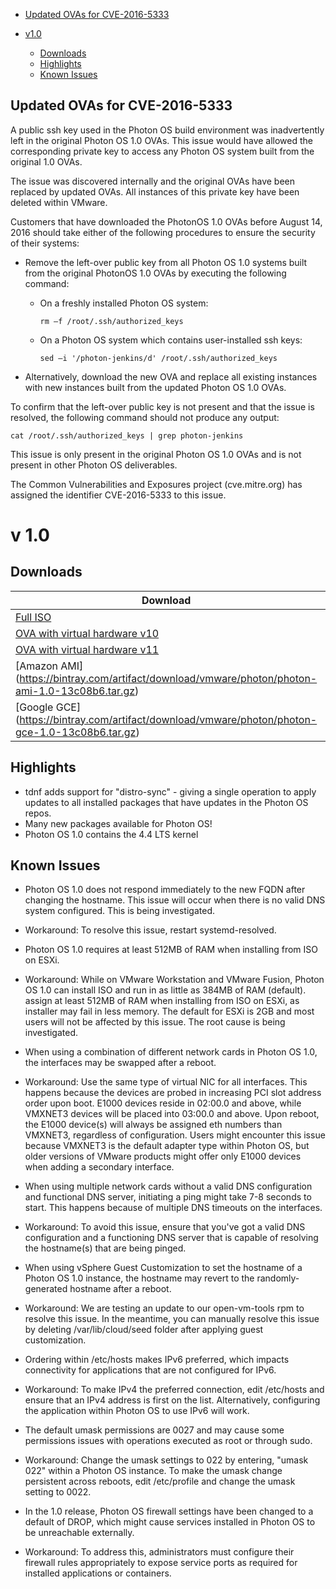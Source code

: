 - [Updated OVAs for CVE-2016-5333](#updated-ovas-for-CVE20165333)

- [v1.0](#v1.0)
  - [Downloads](#downloads)
  - [Highlights](#highlights)
  - [Known Issues](#known-issues)
  
## Updated OVAs for CVE-2016-5333

A public ssh key used in the Photon OS build environment was inadvertently left in the original Photon OS 1.0 OVAs. 
This issue would have allowed the corresponding private key to access any Photon OS system built from the original 1.0 OVAs.

The issue was discovered internally and the original OVAs have been replaced by updated OVAs. All instances of this private key have been deleted within VMware. 
 
Customers that have downloaded the PhotonOS 1.0 OVAs before August 14, 2016 should take either of the following procedures to ensure the security of their systems:

- Remove the left-over public key from all Photon OS 1.0 systems built from the original PhotonOS 1.0 OVAs by executing the following command:
  - On a freshly installed Photon OS system: 
  
    ```rm –f /root/.ssh/authorized_keys```
  - On a Photon OS system which contains user-installed ssh keys: 
  
    ```sed –i '/photon-jenkins/d' /root/.ssh/authorized_keys```
- Alternatively, download the new OVA and replace all existing instances with new instances built from the updated Photon OS 1.0 OVAs.
 
To confirm that the left-over public key is not present and that the issue is resolved, the following command should not produce any output:

  ```cat /root/.ssh/authorized_keys | grep photon-jenkins```

This issue is only present in the original Photon OS 1.0 OVAs and is not present in other Photon OS deliverables.

The Common Vulnerabilities and Exposures project (cve.mitre.org) has assigned the identifier CVE-2016-5333 to this issue.

# v 1.0

## Downloads
| Download | Size | sha1 checksum | md5 checksum |
| --- | --- | --- | --- |
| [Full ISO](https://bintray.com/artifact/download/vmware/photon/photon-1.0-13c08b6.iso) | 2.1GB | a3acb6922c93e2b0cdc186abd5352bb0e61b986b | 60225fb97e6a702864795743db197335 |
| [OVA with virtual hardware v10](https://bintray.com/vmware/photon/download_file?file_path=photon-custom-hw10-1.0-62c543d.ova) | 159MB | 6e9087ed25394e1bbc56496ae368b8c77efb21cb | 3e4b1a5f24ab463677e3edebd1ecd218 |
| [OVA with virtual hardware v11](https://bintray.com/vmware/photon/download_file?file_path=photon-custom-hw11-1.0-62c543d.ova) | 159MB | 18c1a6d31545b757d897c61a0c3cc0e54d8aeeba | be9961a232ad5052b746fccbb5a9672d |
| [Amazon AMI] (https://bintray.com/artifact/download/vmware/photon/photon-ami-1.0-13c08b6.tar.gz) | 148.5MB | e111281baabe82beaafcb6a3e17e6aec86c4acf6 | 0d2b86deca6d29323dc4877cf05c6bcc |
| [Google GCE] (https://bintray.com/artifact/download/vmware/photon/photon-gce-1.0-13c08b6.tar.gz) | 411.7MB | 6d0e6f52379fedeb22b744aabaf681e8cc5e4fbe | af9d0e8e44c4d0a031b694885acde540 |

## Highlights
- tdnf adds support for "distro-sync" - giving a single operation to apply updates to all installed packages that have updates in the Photon OS repos.
- Many new packages available for Photon OS!
- Photon OS 1.0 contains the 4.4 LTS kernel

## Known Issues

- Photon OS 1.0 does not respond immediately to the new FQDN after changing the hostname. This issue will occur when there is no valid DNS system configured. This is being investigated.
 - Workaround: To resolve this issue, restart systemd-resolved.

- Photon OS 1.0 requires at least 512MB of RAM when installing from ISO on ESXi. 
 - Workaround:  While on VMware Workstation and VMware Fusion, Photon OS 1.0 can install ISO and run in as little as 384MB of RAM (default). assign at least 512MB of RAM when installing from ISO on ESXi, as installer may fail in less memory. The default for ESXi is 2GB and most users will not be affected by this issue. The root cause is being investigated.

- When using a combination of different network cards in Photon OS 1.0, the interfaces may be swapped after a reboot. 
 - Workaround: Use the same type of virtual NIC for all interfaces. This happens because the devices are probed in increasing PCI slot address order upon boot. E1000 devices reside in 02:00.0 and above, while VMXNET3 devices will be placed into 03:00.0 and above. Upon reboot, the E1000 device(s) will always be assigned eth numbers than VMXNET3, regardless of configuration. Users might encounter this issue because VMXNET3 is the default adapter type within Photon OS, but older versions of VMware products might offer only E1000 devices when adding a secondary interface.

- When using multiple network cards without a valid DNS configuration and functional DNS server, initiating a ping might take 7-8 seconds to start. This happens because of multiple DNS timeouts on the interfaces.
 - Workaround: To avoid this issue, ensure that you've got a valid DNS configuration and a functioning DNS server that is capable of resolving the hostname(s) that are being pinged. 

- When using vSphere Guest Customization to set the hostname of a Photon OS 1.0 instance, the hostname may revert to the randomly-generated hostname after a reboot. 
 - Workaround: We are testing an update to our open-vm-tools rpm to resolve this issue. In the meantime, you can manually resolve this issue by deleting /var/lib/cloud/seed folder after applying guest customization. 

- Ordering within /etc/hosts makes IPv6 preferred, which impacts connectivity for applications that are not configured for IPv6.
 - Workaround: To make IPv4 the preferred connection, edit /etc/hosts and ensure that an IPv4 address is first on the list. Alternatively, configuring the application within Photon OS to use IPv6 will work. 

- The default umask permissions are 0027 and may cause some permissions issues with operations executed as root or through sudo.
 - Workaround: Change the umask settings to 022 by entering, "umask 022" within a Photon OS instance. To make the umask change persistent across reboots, edit /etc/profile and change the umask setting to 0022. 

- In the 1.0 release, Photon OS firewall settings have been changed to a default of DROP, which might cause services installed in Photon OS to be unreachable externally.
 - Workaround: To address this, administrators must configure their firewall rules appropriately to expose service ports as required for installed applications or containers. 
